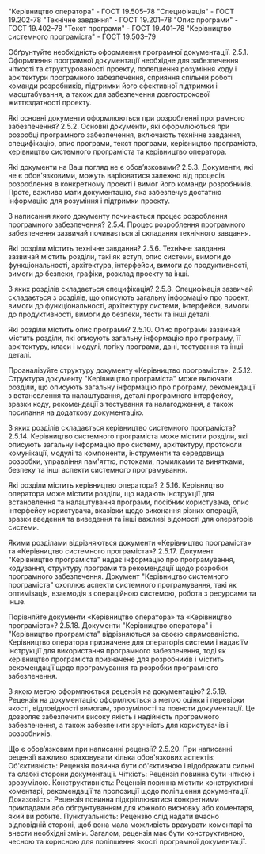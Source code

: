 "Керівництво оператора" - ГОСТ 19.505–78
"Специфікація"    - ГОСТ 19.202-78
"Технічне завдання"   - ГОСТ 19.201–78
"Опис програми"   - ГОСТ 19.402–78
"Текст програми"   - ГОСТ 19.401–78
"Керівництво системного програміста" - ГОСТ 19.503–79

Обґрунтуйте необхідність оформлення програмної документації.
2.5.1. Оформлення програмної документації необхідне для забезпечення чіткості та структурованості проекту, полегшення розуміння коду і архітектури програмного забезпечення, сприяння спільній роботі команди розробників, підтримки його ефективної підтримки і масштабування, а також для забезпечення довгострокової життєздатності проекту.

Які основні документи оформлюються при розробленні програмного забезпечення?
2.5.2. Основні документи, які оформлюються при розробці програмного забезпечення, включають технічне завдання, специфікацію, опис програми, текст програми, керівництво програміста, керівництво системного програміста та керівництво оператора.

Які документи на Ваш погляд не є обов’язковими?
2.5.3. Документи, які не є обов'язковими, можуть варіюватися залежно від процесів розроблення в конкретному проекті і вимог його команди розробників. Проте, важливо мати документацію, яка забезпечує достатню інформацію для розуміння і підтримки проекту.

З написання якого документу починається процес розроблення програмного забезпечення?
2.5.4. Процес розроблення програмного забезпечення зазвичай починається зі складання технічного завдання.

Які розділи містить технічне завдання?
2.5.6. Технічне завдання зазвичай містить розділи, такі як вступ, опис системи, вимоги до функціональності, архітектура, інтерфейси, вимоги до продуктивності, вимоги до безпеки, графіки, розклад проекту та інші.

З яких розділів складається специфікація?
2.5.8. Специфікація зазвичай складається з розділів, що описують загальну інформацію про проект, вимоги до функціональності, архітектуру системи, інтерфейси, вимоги до продуктивності, вимоги до безпеки, тести та інші деталі.

Які розділи містить опис програми?
2.5.10. Опис програми зазвичай містить розділи, які описують загальну інформацію про програму, її архітектуру, класи і модулі, логіку програми, дані, тестування та інші деталі.

Проаналізуйте структуру документу «Керівництво програміста».
2.5.12. Структура документу "Керівництво програміста" може включати розділи, що описують загальну інформацію про програму, рекомендації з встановлення та налаштування, деталі програмного інтерфейсу, зразки коду, рекомендації з тестування та налагодження, а також посилання на додаткову документацію.

З яких розділів складається керівництво системного програміста?
2.5.14. Керівництво системного програміста може містити розділи, які описують загальну інформацію про систему, архітектуру, протоколи комунікації, модулі та компоненти, інструменти та середовища розробки, управління пам'яттю, потоками, помилками та винятками, безпеку та інші аспекти системного програмування.

Які розділи містить керівництво оператора?
2.5.16. Керівництво оператора може містити розділи, що надають інструкції для встановлення та налаштування програми, посібник користувача, опис інтерфейсу користувача, вказівки щодо виконання різних операцій, зразки введення та виведення та інші важливі відомості для операторів системи.

Якими розділами відрізняються документи «Керівництво програміста» та «Керівництво системного програміста»?
2.5.17. Документ "Керівництво програміста" надає інформацію про програмування, кодування, структуру програми та рекомендації щодо розробки програмного забезпечення. Документ "Керівництво системного програміста" охоплює аспекти системного програмування, такі як оптимізація, взаємодія з операційною системою, робота з ресурсами та інше.

Порівняйте документи «Керівництво оператора» та «Керівництво програміста»?
2.5.18. Документи "Керівництво оператора" і "Керівництво програміста" відрізняються за своєю спрямованістю. Керівництво оператора призначене для операторів системи і надає їм інструкції для використання програмного забезпечення, тоді як керівництво програміста призначене для розробників і містить рекомендації щодо програмування та розробки програмного забезпечення.

З якою метою оформлюється рецензія на документацію?
2.5.19. Рецензія на документацію оформлюється з метою оцінки і перевірки якості, відповідності вимогам, зрозумілості та повноти документації. Це дозволяє забезпечити високу якість і надійність програмного забезпечення, а також забезпечити зручність для користувачів і розробників.

Що є обов’язковим при написанні рецензії?
2.5.20. При написанні рецензії важливо враховувати кілька обов'язкових аспектів:
		Об'єктивність: Рецензія повинна бути об'єктивною і відображати сильні та слабкі сторони документації.
		Чіткість: Рецензія повинна бути чіткою і зрозумілою.
		Конструктивність: Рецензія повинна містити конструктивні коментарі, рекомендації та пропозиції щодо поліпшення документації.
		Доказовість: Рецензія повинна підкріплюватися конкретними прикладами або обгрунтуванням для кожного висновку або коментаря, який ви робите.
		Пунктуальність: Рецензію слід надати вчасно відповідній стороні, щоб вона мала можливість врахувати коментарі та внести необхідні зміни.
		Загалом, рецензія має бути конструктивною, чесною та корисною для поліпшення якості програмної документації.